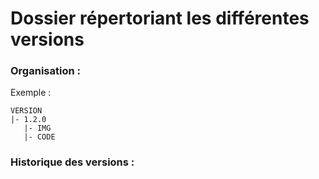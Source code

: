 # Dossier répertoriant les différentes versions

### Organisation :

Exemple :
```
VERSION
|- 1.2.0
   |- IMG
   |- CODE
```

### Historique des versions :

